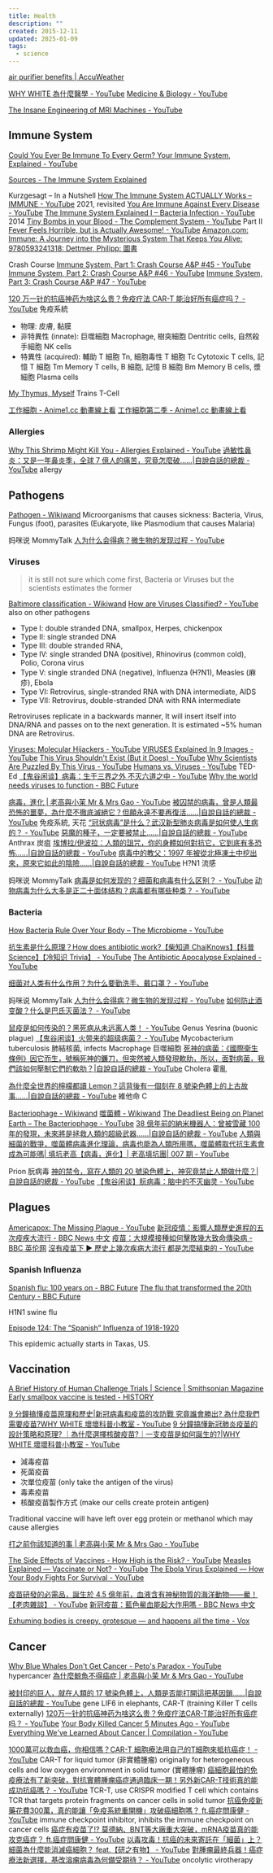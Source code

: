 ```yaml
---
title: Health
description: ""
created: 2015-12-11
updated: 2025-01-09
tags:
  - science
---
```


[air purifier benefits | AccuWeather](https://www.accuweather.com/en/health-wellness/air-purifier-benefits/646281)

[WHY WHITE 為什麼醫學 - YouTube](https://www.youtube.com/channel/UCbZhCylAwwLqDVKLifuYAcA)
[Medicine & Biology - YouTube](https://www.youtube.com/playlist?list=PLFs4vir_WsTyY31efyHdmtp9l7DpR0Wvi)

[The Insane Engineering of MRI Machines - YouTube](https://www.youtube.com/watch?v=NlYXqRG7lus)

## Immune System

[Could You Ever Be Immune To Every Germ? Your Immune System, Explained - YouTube](https://www.youtube.com/watch?v=GO_Jxa6dWyo)

[Sources - The Immune System Explained](https://sites.google.com/view/sources-immunesystemexplained/)

Kurzgesagt – In a Nutshell
[How The Immune System ACTUALLY Works – IMMUNE - YouTube](https://www.youtube.com/watch?v=lXfEK8G8CUI) 2021, revisited
[You Are Immune Against Every Disease - YouTube](https://www.youtube.com/watch?v=LmpuerlbJu0)
[The Immune System Explained I – Bacteria Infection - YouTube](https://www.youtube.com/watch?v=zQGOcOUBi6s) 2014
[Tiny Bombs in your Blood - The Complement System - YouTube](https://www.youtube.com/watch?v=BSypUV6QUNw) Part II
[Fever Feels Horrible, but is Actually Awesome! - YouTube](https://www.youtube.com/watch?v=cRZOUcpiOxY)
[Amazon.com: Immune: A Journey into the Mysterious System That Keeps You Alive: 9780593241318: Dettmer, Philipp: 圖書](https://www.amazon.com/Immune-Journey-Mysterious-System-Keeps/dp/0593241312)

Crash Course
[Immune System, Part 1: Crash Course A&P #45 - YouTube](https://www.youtube.com/watch?v=GIJK3dwCWCw)
[Immune System, Part 2: Crash Course A&P #46 - YouTube](https://www.youtube.com/watch?v=2DFN4IBZ3rI)
[Immune System, Part 3: Crash Course A&P #47 - YouTube](https://www.youtube.com/watch?v=rd2cf5hValM)

[120 万一针的抗癌神药为啥这么贵？免疫疗法 CAR-T 能治好所有癌症吗？ - YouTube](https://www.youtube.com/watch?v=Y2nFl0OY2bs) 免疫系統

- 物理: 皮膚, 黏膜
- 非特異性 (innate): 巨噬細胞 Macrophage, 樹突細胞 Dentritic cells, 自然殺手細胞 NK cells
- 特異性 (acquired): 輔助 T 細胞 Tn, 細胞毒性 T 細胞 Tc Cytotoxic T cells, 記憶 T 細胞 Tm Memory T cells, B 細胞, 記憶 B 細胞 Bm Memory B cells, 漿細胞 Plasma cells

[My Thymus, Myself](https://radiolab.org/episodes/my-thymus-myself) Trains T-Cell

[工作細胞 - Anime1.cc 動畫線上看](https://anime1.cc/272559592/)
[工作細胞第二季 - Anime1.cc 動畫線上看](https://anime1.cc/208507514/)

### Allergies

[Why This Shrimp Might Kill You - Allergies Explained - YouTube](https://www.youtube.com/watch?v=9zCH37330f8)
[過敏性鼻炎：又是一年鼻炎季，全球 7 億人的痛苦，究竟怎麼破……|自說自話的總裁 - YouTube](https://www.youtube.com/watch?v=W_5m1ffJcxE) allergy

## Pathogens

[Pathogen - Wikiwand](https://www.wikiwand.com/en/Pathogen)
Microorganisms that causes sickness: Bacteria, Virus, Fungus (foot), parasites (Eukaryote, like Plasmodium that causes Malaria)

妈咪说 MommyTalk
[人为什么会得病？微生物的发现过程 - YouTube](https://www.youtube.com/watch?v=Igd2vni0ITA&t=356s)

### Viruses

> it is still not sure which come first, Bacteria or Viruses
> but the scientists estimates the former

[Baltimore classification - Wikiwand](https://www.wikiwand.com/en/Baltimore_classification)
[How are Viruses Classified? - YouTube](https://www.youtube.com/watch?v=tQNuThIjGqg) also on other pathogens

- Type I: double stranded DNA, smallpox, Herpes, chickenpox
- Type II: single stranded DNA
- Type III: double stranded RNA,
- Type IV: single stranded DNA (positive), Rhinovirus (common cold), Polio, Corona virus
- Type V: single stranded DNA (negative), Influenza (H?N1), Measles (麻疹), Ebola
- Type VI: Retrovirus, single-stranded RNA with DNA intermediate, AIDS
- Type VII: Retrovirus, double-stranded DNA with RNA intermediate

Retroviruses replicate in a backwards manner, It will insert itself into DNA/RNA and passes on to the next generation. It is estimated ~5% human DNA are Retrovirus.

[Viruses: Molecular Hijackers - YouTube](https://www.youtube.com/watch?v=wUgEhfo_qxU)
[VIRUSES Explained In 9 Images - YouTube](https://www.youtube.com/watch?v=754YnbOtmvA)
[This Virus Shouldn't Exist (But it Does) - YouTube](https://www.youtube.com/watch?v=1-NxodiGPCU)
[Why Scientists Are Puzzled By This Virus - YouTube](https://www.youtube.com/watch?v=SbvAaDN1bpE)
[Humans vs. Viruses - YouTube](https://www.youtube.com/playlist?list=PLJicmE8fK0EiTqtnTb9Mjb4UUyMt39YVQ) TED-Ed
[【鬼谷闲谈】病毒：生于三界之外 不灭六道之中 - YouTube](https://www.youtube.com/watch?v=-_Y4grNcREY)
[Why the world needs viruses to function - BBC Future](https://www.bbc.com/future/article/20200617-what-if-all-viruses-disappeared)

[病毒，進化 | 老高與小茉 Mr & Mrs Gao - YouTube](https://www.youtube.com/watch?v=_oBVDBVTKbU)
[被囚禁的病毒，曾是人類最恐怖的噩夢，為什麼不徹底滅絕它？但願永遠不要再復活……|自說自話的總裁 - YouTube](https://www.youtube.com/watch?v=iblmfra6GLQ) 免疫系統, 天花
[“冠状病毒”是什么？武汉新型肺炎病毒是如何使人生病的？ - YouTube](https://www.youtube.com/watch?v=E46_veB0DPU)
[惡魔的種子，一定要被禁止……|自說自話的總裁 - YouTube](https://www.youtube.com/watch?v=qr4J89p2CHY) Anthrax 炭疽
[埃博拉/伊波拉：人類的詛咒，你的身體如何對抗它，它到底有多恐怖……|自說自話的總裁 - YouTube](https://www.youtube.com/watch?v=jQ3CB9C2LP4)
[病毒中的教父：1997 年被從北極凍土中挖出來，原來它如此的陰險……|自說自話的總裁 - YouTube](https://www.youtube.com/watch?v=SyD0lL1Ij6g) H?N1 流感

妈咪说 MommyTalk
[病毒是如何发现的？细菌和病毒有什么区别？ - YouTube](https://www.youtube.com/watch?v=rS460ilmMLg)
[动物病毒为什么大多是正二十面体结构？病毒都有哪些种类？ - YouTube](https://www.youtube.com/watch?v=n6-YDKtOcqA)

### Bacteria

[How Bacteria Rule Over Your Body – The Microbiome - YouTube](https://www.youtube.com/watch?v=VzPD009qTN4)

[抗生素是什么原理？How does antibiotic work?【柴知道 ChaiKnows】【科普 Science】【冷知识 Trivia】 - YouTube](https://www.youtube.com/watch?v=5L2D40MVzBo)
[The Antibiotic Apocalypse Explained - YouTube](https://www.youtube.com/watch?v=xZbcwi7SfZE)

[细菌对人类有什么作用？为什么要勤洗手、戴口罩？ - YouTube](https://www.youtube.com/watch?v=er2QBBvMQs4)

妈咪说 MommyTalk
[人为什么会得病？微生物的发现过程 - YouTube](https://www.youtube.com/watch?v=Igd2vni0ITA&t=356s)
[如何防止酒变酸？什么是巴氏灭菌法？ - YouTube](https://www.youtube.com/watch?v=iinovGaE4ys)

[鼠疫是如何传染的？黑死病从未远离人类！ - YouTube](https://www.youtube.com/watch?v=4-FJP1oEopM) Genus Yesrina (buonic plague)
[【鬼谷闲谈】火带来的超级病菌？ - YouTube](https://www.youtube.com/watch?v=u0VaxiszcD0) Mycobacterium tuberculosis 肺結核菌, infects Macrophage 巨噬細胞
[死神的病菌：《國際衛生條例》因它而生，號稱死神的鐮刀，但突然被人類發現軟肋，所以，面對病菌，我們該如何壓制它們的軟肋？|自說自話的總裁 - YouTube](https://www.youtube.com/watch?v=difNkA5Z0ks) Cholera 霍亂

[為什麼全世界的檸檬都讀 Lemon？這背後有一個刻在 8 號染色體上的上古故事……|自說自話的總裁 - YouTube](https://www.youtube.com/watch?v=y0PfdJ2XoAg) 維他命 C

[Bacteriophage - Wikiwand](https://www.wikiwand.com/en/Bacteriophage)
[噬菌體 - Wikiwand](https://www.wikiwand.com/zh/%E5%99%AC%E8%8F%8C%E4%BD%93)
[The Deadliest Being on Planet Earth – The Bacteriophage - YouTube](https://www.youtube.com/watch?v=YI3tsmFsrOg)
[38 億年前的納米機器人：曾被雪藏 100 年的發現，未來將是拯救人類的超級武器……|自說自話的總裁 - YouTube](https://www.youtube.com/watch?v=DBwui0FO_bs)
[人類與細菌的戰爭，噬菌體病毒進化理論，病毒也能為人類所用嗎，噬菌體取代抗生素會成為可能嗎| 填坑老高【病毒，進化】| 老高填坑團| 007 期 - YouTube](https://www.youtube.com/watch?v=XQde-sirjgU)

Prion 朊病毒
[神的禁令，寫在人類的 20 號染色體上，神究竟禁止人類做什麼？|自說自話的總裁 - YouTube](https://www.youtube.com/watch?v=Hmcz2VOn5-c)
[【鬼谷闲谈】朊病毒：脑中的不灭幽灵 - YouTube](https://www.youtube.com/watch?v=8Qr7WCM62ZE)

## Plagues

[Americapox: The Missing Plague - YouTube](https://www.youtube.com/watch?v=JEYh5WACqEk)
[新冠疫情：影響人類歷史進程的五次疫疾大流行 - BBC News 中文](https://www.bbc.com/zhongwen/trad/world-51959677)
[疫苗：大規模接種如何擊敗幾大致命傳染病 - BBC 英伦网](https://www.bbc.com/ukchina/trad/55287619)
[沒有疫苗下 ▶ 歷史上幾次疾病大流行 都是怎麼結束的 - YouTube](https://www.youtube.com/watch?v=sxUksYTqSSc)

### Spanish Influenza

[Spanish flu: 100 years on - BBC Future](https://www.bbc.com/future/columns/spanishflu)
[The flu that transformed the 20th Century - BBC Future](https://www.bbc.com/future/article/20181016-the-flu-that-transformed-the-20th-century)

H1N1 swine flu

[Episode 124: The “Spanish” Influenza of 1918-1920](https://15minutehistory.org/podcast/episode-124-the-spanish-influenza-of-1918-1920/)

This epidemic actually starts in Taxas, US.

## Vaccination

[A Brief History of Human Challenge Trials | Science | Smithsonian Magazine](https://www.smithsonianmag.com/science-nature/brief-history-human-challenge-trials-180976556/)
[Early smallpox vaccine is tested - HISTORY](https://www.history.com/this-day-in-history/jenner-tests-smallpox-vaccine)

[9 分鐘搞懂疫苗原理和歷史|新冠病毒和疫苗的攻防戰 究竟誰會勝出? 為什麼我們需要疫苗?WHY WHITE 壞壞科普小教室 - YouTube](https://www.youtube.com/watch?v=I1qaCMBmIo0)
[9 分鐘搞懂新冠肺炎疫苗的設計策略和原理? ｜為什麼選擇核酸疫苗?｜一支疫苗是如何誕生的?|WHY WHITE 壞壞科普小教室 - YouTube](https://www.youtube.com/watch?v=T0Wev8fA9rk)

- 減毒疫苗
- 死菌疫苗
- 次單位疫苗 (only take the antigen of the virus)
- 毒素疫苗
- 核酸疫苗製作方式 (make our cells create protein antigen)

Traditional vaccine will have left over egg protein or methanol which may cause allergies

[打之前你該知道的事 | 老高與小茉 Mr & Mrs Gao - YouTube](https://www.youtube.com/watch?v=b5wq2mSQMjU)

[The Side Effects of Vaccines - How High is the Risk? - YouTube](https://www.youtube.com/watch?v=zBkVCpbNnkU)
[Measles Explained — Vaccinate or Not? - YouTube](https://www.youtube.com/watch?v=y0opgc1WoS4)
[The Ebola Virus Explained — How Your Body Fights For Survival - YouTube](https://www.youtube.com/watch?v=sRv19gkZ4E0)

[疫苗研發的必需品，誕生於 4.5 億年前，血液含有神秘物質的海洋動物——鱟！【老肉雜談】 - YouTube](https://www.youtube.com/watch?v=NLZqnGkdItg)
[新冠疫苗：藍色鱟血能起大作用嗎 - BBC News 中文](https://www.bbc.com/zhongwen/trad/world-53353255)

[Exhuming bodies is creepy, grotesque — and happens all the time - Vox](https://www.vox.com/the-highlight/2019/10/23/20920800/exhuming-bodies-john-dillinger-lies-beneath)

## Cancer

[Why Blue Whales Don't Get Cancer - Peto's Paradox - YouTube](https://www.youtube.com/watch?v=1AElONvi9WQ) hypercancer
[為什麼鯨魚不得癌症 | 老高與小茉 Mr & Mrs Gao - YouTube](https://www.youtube.com/watch?v=hVmNVv83FEs)

[被封印的巨人，就在人類的 17 號染色體上，人類是否能打開這把基因鎖……|自說自話的總裁 - YouTube](https://www.youtube.com/watch?v=s7D_SEPNxfM) gene LIF6 in elephants, CAR-T (training Killer T cells externally)
[120万一针的抗癌神药为啥这么贵？免疫疗法CAR-T能治好所有癌症吗？ - YouTube](https://www.youtube.com/watch?v=Y2nFl0OY2bs)
[Your Body Killed Cancer 5 Minutes Ago - YouTube](https://www.youtube.com/watch?v=zFhYJRqz_xk)
[Everything We've Learned About Cancer | Compilation - YouTube](https://www.youtube.com/watch?v=GkxrJSTLH_s)

[1000萬可以救血癌，你相信嗎？CAR-T 細胞療法用自己的T細胞來抵抗癌症！ - YouTube](https://www.youtube.com/watch?v=xKwC0Za-_L8) CAR-T for liquid tumor (非實體腫瘤) originally for heterogeneous cells and low oxygen environment in solid tumor (實體腫瘤)
[癌細胞最怕的免疫療法有了新突破，對抗實體腫瘤癌症通過臨床一期！另外新CAR-T技術真的能成功抗癌嗎？ - YouTube](https://www.youtube.com/watch?v=e_MEfPp6Ep4) TCR-T, use CRISPR modified T cell which contains TCR that targets protein fragments on cancer cells in solid tumor
[抗癌免疫新藥花費300萬，真的能讓「免疫系統重開機」攻破癌細胞嗎？ ft.癌症問康健 - YouTube](https://www.youtube.com/watch?v=aNIjAt6AQDc) immune checkpoint inhibitor, inhibits the immune checkpoint on cancer cells
[癌症有疫苗了!? 莫德納、BNT等大廠重大突破，mRNA疫苗真的能攻克癌症？ ft.癌症問康健 - YouTube](https://www.youtube.com/watch?v=A-QvDbb1C9c)
[以毒攻毒！抗癌的未來寄託在「細菌」上？細菌為什麼能消滅癌細胞？ feat.【研之有物】 - YouTube](https://www.youtube.com/watch?v=ZE6ClkPlXrI)
[對腫瘤最終兵器！癌症療法新選擇，基改溶瘤病毒為何備受期待？ - YouTube](https://www.youtube.com/watch?v=gQZQ_kBVuTw) oncolytic virotherapy
